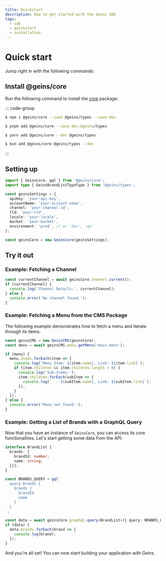 ```yaml
---
title: Quickstart
description: How to get started with the Geins SDK
tags:
  - sdk
  - quickstart  
  - installation
---
```


# Quick start

Jump right in with the following commands:

## Install @geins/core

Run the following command to install the [core](./../packages/core/) package:

::: code-group

```sh [npm]
$ npm i @geins/core --save @geins/types --save-dev
```

```sh [pnpm]
$ pnpm add @geins/core --save-dev:@geins/types
```

```sh [yarn]
$ yarn add @geins/core --dev @geins/types
```

```sh [bun]
$ bun add @geins/core @geins/types --dev
```

:::

## Setting up

```typescript
import { GeinsCore, gql } from '@geins/core';
import type { GeinsBrandListTypeType } from '@geins/types';

const geinsSettings = {
  apiKey: 'your-api-key',
  accountName: 'your-account-name',
  channel: 'your-channel-id',
  tld: 'your-tld',
  locale: 'your-locale',
  market: 'your-market',
  environment: 'prod', // or 'dev', 'qa'
};

const geinsCore = new GeinsCore(geinsSettings);
```

## Try it out

### Example: Fetching a Channel

```typescript
const currentChannel = await geinsCore.channel.current();
if (currentChannel) {
  console.log('Channel Details:', currentChannel);
} else {
  console.error('No channel found.');
}
```


### Example: Fetching a Menu from the CMS Package

The following example demonstrates how to fetch a menu and iterate through its items:

```typescript
const geinsCMS = new GeinsCMS(geinsCore);
const menu = await geinsCMS.menu.getMenu('main-menu');

if (menu) {
  menu.items.forEach(item => {
    console.log(`Menu Item: ${item.name}, Link: ${item.link}`);
    if (item.children && item.children.length > 0) {
      console.log('Sub-items:');
      item.children.forEach(subItem => {
        console.log(`  - ${subItem.name}, Link: ${subItem.link}`);
      });
    }
  });
} else {
  console.error('Menu not found.');
}
```


### Example: Getting a List of Brands with a GraphQL Query

Now that you have an instance of `GeinsCore`, you can access its core functionalities. Let's start getting some data from the API:

```typescript
interface BrandList {
  brands: {
    brandId: number;
    name: string;
  }[];
}

const BRANDS_QUERY = gql`
  query Brands {
    brands {
      brandId
      name
    }
  }
`;

const data = await geinsCore.graphql.query<BrandList>({ query: BRANDS_QUERY });
if (data) {
  data.brands.forEach(brand => {
    console.log(brand);
  });
}
```




And you're all set! You can now start building your application with Geins.

